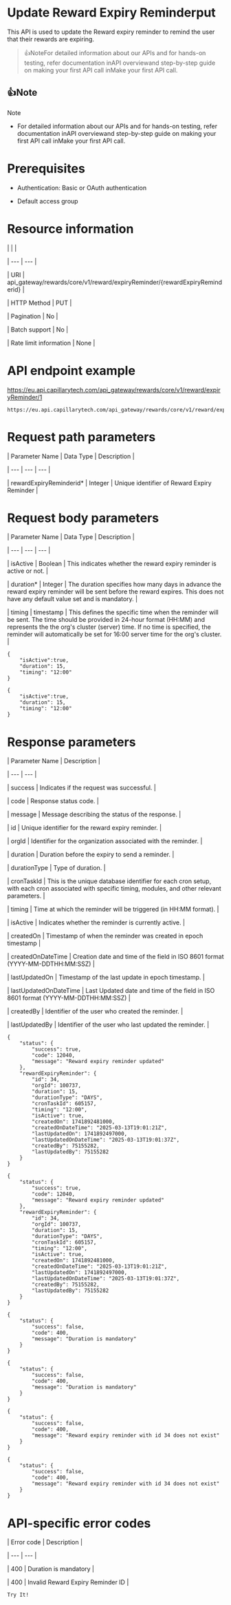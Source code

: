 # Update Reward Expiry Reminderput

This API is used to update the Reward expiry reminder to remind the user that their rewards are expiring.

> 👍NoteFor detailed information about our APIs and for hands-on testing, refer documentation inAPI overviewand  step-by-step guide on making your first API call inMake your first API call.

## 👍Note

Note

- For detailed information about our APIs and for hands-on testing, refer documentation inAPI overviewand  step-by-step guide on making your first API call inMake your first API call.

# Prerequisites

- Authentication: Basic or OAuth authentication

- Default access group

# Resource information

|  |  |

| --- | --- |

| URI | api_gateway/rewards/core/v1/reward/expiryReminder/{rewardExpiryReminderid} |

| HTTP Method | PUT |

| Pagination | No |

| Batch support | No |

| Rate limit information | None |



# API endpoint example

https://eu.api.capillarytech.com/api_gateway/rewards/core/v1/reward/expiryReminder/1

```
https://eu.api.capillarytech.com/api_gateway/rewards/core/v1/reward/expiryReminder/1
```

# Request path parameters

| Parameter Name | Data Type | Description |

| --- | --- | --- |

| rewardExpiryReminderid* | Integer | Unique identifier of Reward Expiry Reminder |



# Request body parameters

| Parameter Name | Data Type | Description |

| --- | --- | --- |

| isActive | Boolean | This indicates whether the reward expiry reminder is active or not. |

| duration* | Integer | The duration specifies how many days in advance the reward expiry reminder will be sent before the reward expires. This does not have any default value set and is mandatory. |

| timing | timestamp | This defines the specific time when the reminder will be sent. The time should be provided in 24-hour format (HH:MM) and represents the the org's cluster (server) time. If no time is specified, the reminder will automatically be set for 16:00 server time for the org's cluster. |



```
{
    "isActive":true,
    "duration": 15,
    "timing": "12:00"
}
```

```
{
    "isActive":true,
    "duration": 15,
    "timing": "12:00"
}
```

# Response parameters

| Parameter Name | Description |

| --- | --- |

| success | Indicates if the request was successful. |

| code | Response status code. |

| message | Message describing the status of the response. |

| id | Unique identifier for the reward expiry reminder. |

| orgId | Identifier for the organization associated with the reminder. |

| duration | Duration before the expiry to send a reminder. |

| durationType | Type of duration. |

| cronTaskId | This is the unique database identifier for each cron setup, with each cron associated with specific timing, modules, and other relevant parameters. |

| timing | Time at which the reminder will be triggered (in HH:MM format). |

| isActive | Indicates whether the reminder is currently active. |

| createdOn | Timestamp of when the reminder was created in epoch timestamp |

| createdOnDateTime | Creation date and time of the field in ISO 8601 format (YYYY-MM-DDTHH:MM:SSZ) |

| lastUpdatedOn | Timestamp of the last update in epoch timestamp. |

| lastUpdatedOnDateTime | Last Updated date and time of the field in ISO 8601 format (YYYY-MM-DDTHH:MM:SSZ) |

| createdBy | Identifier of the user who created the reminder. |

| lastUpdatedBy | Identifier of the user who last updated the reminder. |



```
{
    "status": {
        "success": true,
        "code": 12040,
        "message": "Reward expiry reminder updated"
    },
    "rewardExpiryReminder": {
        "id": 34,
        "orgId": 100737,
        "duration": 15,
        "durationType": "DAYS",
        "cronTaskId": 605157,
        "timing": "12:00",
        "isActive": true,
        "createdOn": 1741892481000,
        "createdOnDateTime": "2025-03-13T19:01:21Z",
        "lastUpdatedOn": 1741892497000,
        "lastUpdatedOnDateTime": "2025-03-13T19:01:37Z",
        "createdBy": 75155282,
        "lastUpdatedBy": 75155282
    }
}
```

```
{
    "status": {
        "success": true,
        "code": 12040,
        "message": "Reward expiry reminder updated"
    },
    "rewardExpiryReminder": {
        "id": 34,
        "orgId": 100737,
        "duration": 15,
        "durationType": "DAYS",
        "cronTaskId": 605157,
        "timing": "12:00",
        "isActive": true,
        "createdOn": 1741892481000,
        "createdOnDateTime": "2025-03-13T19:01:21Z",
        "lastUpdatedOn": 1741892497000,
        "lastUpdatedOnDateTime": "2025-03-13T19:01:37Z",
        "createdBy": 75155282,
        "lastUpdatedBy": 75155282
    }
}
```

```
{
    "status": {
        "success": false,
        "code": 400,
        "message": "Duration is mandatory"
    }
}
```

```
{
    "status": {
        "success": false,
        "code": 400,
        "message": "Duration is mandatory"
    }
}
```

```
{
    "status": {
        "success": false,
        "code": 400,
        "message": "Reward expiry reminder with id 34 does not exist"
    }
}
```

```
{
    "status": {
        "success": false,
        "code": 400,
        "message": "Reward expiry reminder with id 34 does not exist"
    }
}
```

# API-specific error codes

| Error code | Description |

| --- | --- |

| 400 | Duration is mandatory |

| 400 | Invalid Reward Expiry Reminder ID |



`Try It!`